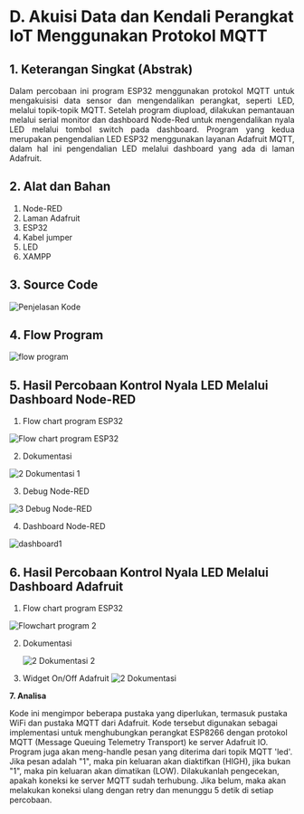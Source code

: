 # D. Akuisi Data dan Kendali Perangkat IoT Menggunakan Protokol MQTT

## 1. Keterangan Singkat (Abstrak)
<p align="justify">Dalam percobaan ini program ESP32 menggunakan protokol MQTT untuk mengakuisisi data sensor dan mengendalikan perangkat, seperti LED, melalui topik-topik MQTT. Setelah program diupload, dilakukan pemantauan melalui serial monitor dan dashboard Node-Red untuk mengendalikan nyala LED melalui tombol switch pada dashboard. Program yang kedua merupakan pengendalian LED ESP32 menggunakan layanan Adafruit MQTT, dalam hal ini pengendalian LED melalui dashboard yang ada di laman Adafruit.
   
## 2. Alat dan Bahan
1. Node-RED
2. Laman Adafruit
3. ESP32
4. Kabel jumper
5. LED
6. XAMPP

## 3. Source Code

![Penjelasan Kode](https://github.com/hendrawansantana231/Sistem-Embedded/assets/155714822/0827cb55-e728-464c-9de8-2fb46006f384)


## 4. Flow Program
![flow program ](https://github.com/hendrawansantana231/Sistem-Embedded/assets/155714822/b81a6645-f5a4-4e38-a4db-43f2d1430a81)


## 5. Hasil Percobaan Kontrol Nyala LED Melalui Dashboard Node-RED

1. Flow chart program ESP32
   
  ![Flow chart program ESP32](https://github.com/hendrawansantana231/Sistem-Embedded/assets/155714822/871c806f-8bc7-4e62-be1d-d9e49bbf8c69)

   
2. Dokumentasi
   
![2  Dokumentasi 1](https://github.com/hendrawansantana231/Sistem-Embedded/assets/155714822/e211629d-a585-4f43-8d32-5f48cf0a737a)


3. Debug Node-RED
   
![3  Debug Node-RED](https://github.com/hendrawansantana231/Sistem-Embedded/assets/155714822/3edb5f96-525e-41d9-813c-4e7a1c1a2d57)

   
4. Dashboard Node-RED
   
  ![dashboard1](https://github.com/hendrawansantana231/Sistem-Embedded/assets/155714822/683139e0-5528-4f5e-8de5-9493d4fbfae5)


## 6. Hasil Percobaan Kontrol Nyala LED Melalui Dashboard Adafruit
1. Flow chart program ESP32

 ![Flowchart program 2](https://github.com/hendrawansantana231/Sistem-Embedded/assets/155714822/d32033f6-c1f6-486f-abf4-8a6199a6b174)


2. Dokumentasi 
   
   ![2  Dokumentasi 2](https://github.com/hendrawansantana231/Sistem-Embedded/assets/155714822/945bcbd8-1ace-4a20-b597-2d4fd04f2b31)

   
3. Widget On/Off Adafruit
![2  Dokumentasi](https://github.com/hendrawansantana231/Sistem-Embedded/assets/155714822/69ba2e42-9187-401f-9f36-bc6f6c39cdc0)


<b><p>7. Analisa </p></b>
<p>Kode ini mengimpor beberapa pustaka yang diperlukan, termasuk pustaka WiFi dan pustaka MQTT dari Adafruit. Kode tersebut digunakan sebagai implementasi untuk menghubungkan perangkat ESP8266 dengan protokol MQTT (Message Queuing Telemetry Transport) ke server Adafruit IO. Program juga akan meng-handle pesan yang diterima dari topik MQTT 'led'. Jika pesan adalah "1", maka pin keluaran akan diaktifkan (HIGH), jika bukan "1", maka pin keluaran akan dimatikan (LOW). Dilakukanlah pengecekan, apakah koneksi ke server MQTT sudah terhubung. Jika belum, maka akan melakukan koneksi ulang dengan retry dan menunggu 5 detik di setiap percobaan.</p>
